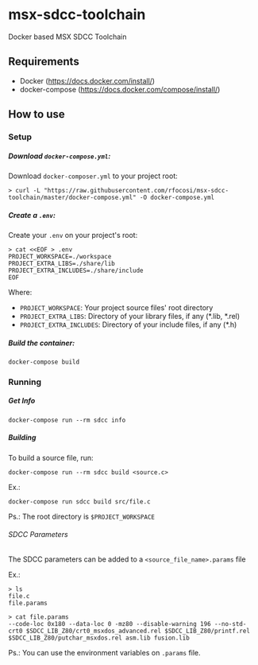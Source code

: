# msx-sdcc-toolchain
Docker based MSX SDCC Toolchain

## Requirements

- Docker (https://docs.docker.com/install/)
- docker-compose (https://docs.docker.com/compose/install/)

## How to use

### Setup

##### Download `docker-compose.yml`:

Download `docker-composer.yml` to your project root:
```
> curl -L "https://raw.githubusercontent.com/rfocosi/msx-sdcc-toolchain/master/docker-compose.yml" -O docker-compose.yml
```

##### Create a `.env`:

Create your `.env` on your project's root:
```
> cat <<EOF > .env
PROJECT_WORKSPACE=./workspace
PROJECT_EXTRA_LIBS=./share/lib
PROJECT_EXTRA_INCLUDES=./share/include
EOF
```

Where:
- `PROJECT_WORKSPACE`: Your project source files' root directory
- `PROJECT_EXTRA_LIBS`: Directory of your library files, if any (\*.lib, \*.rel)
- `PROJECT_EXTRA_INCLUDES`: Directory of your include files, if any (\*.h)

##### Build the container:

`docker-compose build`

### Running

##### Get Info

`docker-compose run --rm sdcc info`

##### Building

To build a source file, run:

`docker-compose run --rm sdcc build <source.c>`

Ex.:

`docker-compose run sdcc build src/file.c`

Ps.: The root directory is `$PROJECT_WORKSPACE`

###### SDCC Parameters
The SDCC parameters can be added to a `<source_file_name>.params` file

Ex.:

```
> ls
file.c
file.params

> cat file.params
--code-loc 0x180 --data-loc 0 -mz80 --disable-warning 196 --no-std-crt0 $SDCC_LIB_Z80/crt0_msxdos_advanced.rel $SDCC_LIB_Z80/printf.rel $SDCC_LIB_Z80/putchar_msxdos.rel asm.lib fusion.lib
```

Ps.: You can use the environment variables on `.params` file.
